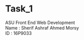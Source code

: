 # Task_1
ASU Front End Web Development <br>
Name : Sherif Ashraf Ahmed Morsy <br>
ID : 16P9033 <br>
